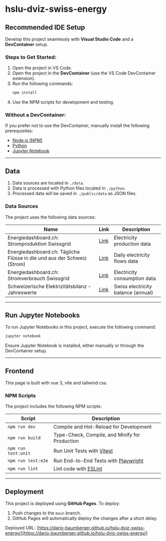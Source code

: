 # hslu-dviz-swiss-energy

## Recommended IDE Setup

Develop this project seamlessly with **Visual Studio Code** and a **DevContainer** setup.

### Steps to Get Started:

1. Open the project in VS Code.
2. Open the project in the **DevContainer** (use the VS Code DevContainer extension).
3. Run the following commands:
   ```bash
   npm install
   ```
4. Use the NPM scripts for development and testing.

### Without a DevContainer:

If you prefer not to use the DevContainer, manually install the following prerequisites:

- [Node.js (NPM)](https://nodejs.org/)
- [Python](https://www.python.org/)
- [Jupyter Notebook](https://jupyter.org/install)

---

## Data

1. Data sources are located in `./data`.
2. Data is processed with Python files located in `./python`.
3. Processed data will be saved in `./public/data` as JSON files.

### Data Sources

The project uses the following data sources:

| Name                                                                    | Link                                                                                                           | Description                        |
| ----------------------------------------------------------------------- | -------------------------------------------------------------------------------------------------------------- | ---------------------------------- |
| Energiedashboard.ch: Stromproduktion Swissgrid                          | [Link](https://opendata.swiss/de/dataset/energiedashboard-ch-stromproduktion-swissgrid)                        | Electricity production data        |
| Energiedashboard.ch: Tägliche Flüsse in die und aus der Schweiz (Strom) | [Link](https://opendata.swiss/de/dataset/energiedashboard-ch-tagliche-flusse-in-die-und-aus-der-schweiz-strom) | Daily electricity flows data       |
| Energiedashboard.ch: Stromverbrauch Swissgrid                           | [Link](https://opendata.swiss/de/dataset/energiedashboard-ch-stromverbrauch-swissgrid)                         | Electricity consumption data       |
| Schweizerische Elektrizitätsbilanz - Jahreswerte                        | [Link](https://opendata.swiss/de/dataset/schweizerische-elektrizitatsbilanz-jahreswerte)                       | Swiss electricity balance (annual) |

---

## Run Jupyter Notebooks

To run Jupyter Notebooks in this project, execute the following command:

```bash
jupyter notebook
```

Ensure Jupyter Notebook is installed, either manually or through the DevContainer setup.

---

## Frontend

This page is built with vue 3, vite and tailwind css.

### NPM Scripts

The project includes the following NPM scripts:

| Script              | Description                                                    |
| ------------------- | -------------------------------------------------------------- |
| `npm run dev`       | Compile and Hot-Reload for Development                         |
| `npm run build`     | Type-Check, Compile, and Minify for Production                 |
| `npm run test:unit` | Run Unit Tests with [Vitest](https://vitest.dev/)              |
| `npm run test:e2e`  | Run End-to-End Tests with [Playwright](https://playwright.dev) |
| `npm run lint`      | Lint code with [ESLint](https://eslint.org/)                   |

---

## Deployment

This project is deployed using **GitHub Pages**. To deploy:

1. Push changes to the `main` branch.
2. GitHub Pages will automatically deploy the changes after a short delay.

Deployed URL: [https://dario-baumberger.github.io/hslu-dviz-swiss-energy/](https://dario-baumberger.github.io/hslu-dviz-swiss-energy/)
